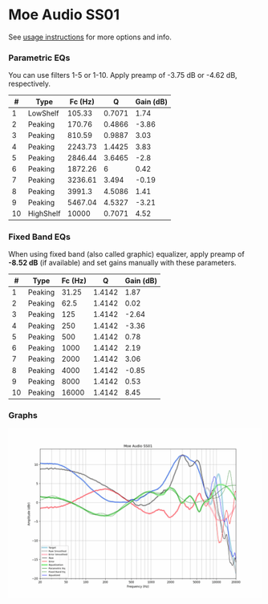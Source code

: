 # Moe Audio SS01
See [usage instructions](https://github.com/jaakkopasanen/AutoEq#usage) for more options and info.

### Parametric EQs
You can use filters 1-5 or 1-10. Apply preamp of -3.75 dB or -4.62 dB, respectively.

|   # | Type      |   Fc (Hz) |      Q |   Gain (dB) |
|-----|-----------|-----------|--------|-------------|
|   1 | LowShelf  |    105.33 | 0.7071 |        1.74 |
|   2 | Peaking   |    170.76 | 0.4866 |       -3.86 |
|   3 | Peaking   |    810.59 | 0.9887 |        3.03 |
|   4 | Peaking   |   2243.73 | 1.4425 |        3.83 |
|   5 | Peaking   |   2846.44 | 3.6465 |       -2.8  |
|   6 | Peaking   |   1872.26 | 6      |        0.42 |
|   7 | Peaking   |   3236.61 | 3.494  |       -0.19 |
|   8 | Peaking   |   3991.3  | 4.5086 |        1.41 |
|   9 | Peaking   |   5467.04 | 4.5327 |       -3.21 |
|  10 | HighShelf |  10000    | 0.7071 |        4.52 |

### Fixed Band EQs
When using fixed band (also called graphic) equalizer, apply preamp of **-8.52 dB** (if available) and set gains manually with these parameters.

|   # | Type    |   Fc (Hz) |      Q |   Gain (dB) |
|-----|---------|-----------|--------|-------------|
|   1 | Peaking |     31.25 | 1.4142 |        1.87 |
|   2 | Peaking |     62.5  | 1.4142 |        0.02 |
|   3 | Peaking |    125    | 1.4142 |       -2.64 |
|   4 | Peaking |    250    | 1.4142 |       -3.36 |
|   5 | Peaking |    500    | 1.4142 |        0.78 |
|   6 | Peaking |   1000    | 1.4142 |        2.19 |
|   7 | Peaking |   2000    | 1.4142 |        3.06 |
|   8 | Peaking |   4000    | 1.4142 |       -0.85 |
|   9 | Peaking |   8000    | 1.4142 |        0.53 |
|  10 | Peaking |  16000    | 1.4142 |        8.45 |

### Graphs
![](./Moe%20Audio%20SS01.png)
